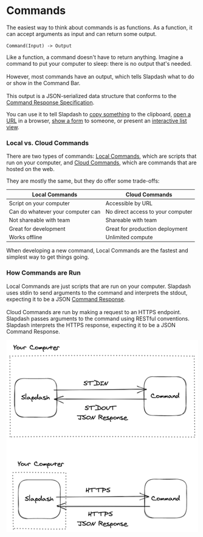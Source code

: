 # Commands

The easiest way to think about commands is as functions. As a function, it can accept arguments as input and can return some output.

```
Command(Input) -> Output
```

Like a function, a command doesn't have to return anything. Imagine a command to put your computer to sleep: there is no output that's needed.\
\
However, most commands have an output, which tells Slapdash what to do or show in the Command Bar.\
\
This output is a JSON-serialized data structure that conforms to the [Command Response Specification](../reference/command-response.md).

You can use it to tell Slapdash to [copy something](../reference/command-response-action.md#actioncopy) to the clipboard, [open a URL](../reference/command-response-action.md#actionopenurl) in a browser, [show a form](../reference/command-response-view-form.md) to someone, or present an [interactive list view](../reference/command-response-view-list.md).

### Local vs. Cloud Commands

There are two types of commands: [Local Commands](local-commands.md), which are scripts that run on your computer, and [Cloud Commands](cloud-commands.md), which are commands that are hosted on the web.

They are mostly the same, but they do offer some trade-offs:

| Local Commands                    | Cloud Commands                    |
| --------------------------------- | --------------------------------- |
| Script on your computer           | Accessible by URL                 |
| Can do whatever your computer can | No direct access to your computer |
| Not shareable with team           | Shareable with team               |
| Great for development             | Great for production deployment   |
| Works offline                     | Unlimited compute                 |

When developing a new command, Local Commands are the fastest and simplest way to get things going.

### How Commands are Run

Local Commands are just scripts that are run on your computer. Slapdash uses stdin to send arguments to the command and interprets the stdout, expecting it to be a JSON [Command Response](../reference/command-response.md).\
\
Cloud Commands are run by making a request to an HTTPS endpoint. Slapdash passes arguments to the command using RESTful conventions. Slapdash interprets the HTTPS response, expecting it to be a JSON Command Response.

![](../.gitbook/assets/test-1-.png)
